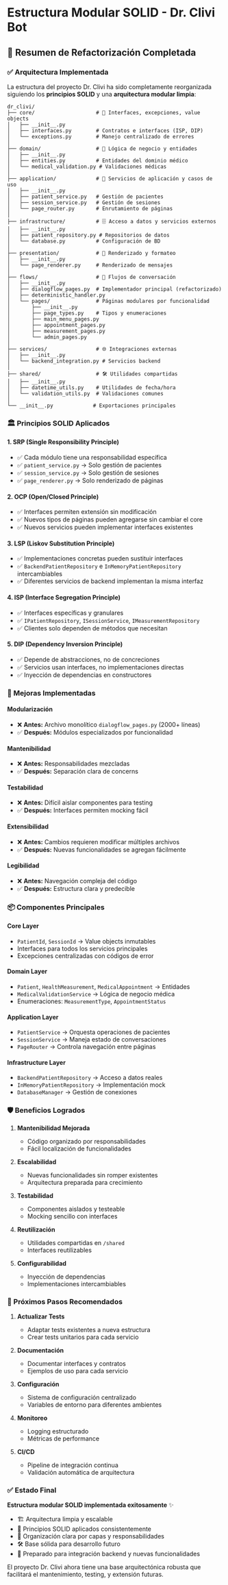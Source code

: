 # Estructura Modular SOLID - Dr. Clivi Bot

## 🎯 Resumen de Refactorización Completada

### ✅ Arquitectura Implementada

La estructura del proyecto Dr. Clivi ha sido completamente reorganizada siguiendo los **principios SOLID** y una **arquitectura modular limpia**:

```
dr_clivi/
├── core/                    # 🔧 Interfaces, excepciones, value objects
│   ├── __init__.py
│   ├── interfaces.py        # Contratos e interfaces (ISP, DIP)
│   └── exceptions.py        # Manejo centralizado de errores
│
├── domain/                  # 🏥 Lógica de negocio y entidades
│   ├── __init__.py
│   ├── entities.py          # Entidades del dominio médico
│   └── medical_validation.py # Validaciones médicas
│
├── application/             # 🔄 Servicios de aplicación y casos de uso
│   ├── __init__.py
│   ├── patient_service.py   # Gestión de pacientes
│   ├── session_service.py   # Gestión de sesiones
│   └── page_router.py       # Enrutamiento de páginas
│
├── infrastructure/          # 🗄️ Acceso a datos y servicios externos
│   ├── __init__.py
│   ├── patient_repository.py # Repositorios de datos
│   └── database.py          # Configuración de BD
│
├── presentation/            # 🎨 Renderizado y formateo
│   ├── __init__.py
│   └── page_renderer.py     # Renderizado de mensajes
│
├── flows/                   # 💬 Flujos de conversación
│   ├── __init__.py
│   ├── dialogflow_pages.py  # Implementador principal (refactorizado)
│   ├── deterministic_handler.py
│   └── pages/               # Páginas modulares por funcionalidad
│       ├── __init__.py
│       ├── page_types.py    # Tipos y enumeraciones
│       ├── main_menu_pages.py
│       ├── appointment_pages.py
│       ├── measurement_pages.py
│       └── admin_pages.py
│
├── services/                # 🌐 Integraciones externas
│   ├── __init__.py
│   └── backend_integration.py # Servicios backend
│
├── shared/                  # 🛠️ Utilidades compartidas
│   ├── __init__.py
│   ├── datetime_utils.py    # Utilidades de fecha/hora
│   └── validation_utils.py  # Validaciones comunes
│
└── __init__.py             # Exportaciones principales
```

### 🏛️ Principios SOLID Aplicados

#### 1. **SRP (Single Responsibility Principle)**
- ✅ Cada módulo tiene una responsabilidad específica
- ✅ `patient_service.py` → Solo gestión de pacientes
- ✅ `session_service.py` → Solo gestión de sesiones
- ✅ `page_renderer.py` → Solo renderizado de páginas

#### 2. **OCP (Open/Closed Principle)**
- ✅ Interfaces permiten extensión sin modificación
- ✅ Nuevos tipos de páginas pueden agregarse sin cambiar el core
- ✅ Nuevos servicios pueden implementar interfaces existentes

#### 3. **LSP (Liskov Substitution Principle)**
- ✅ Implementaciones concretas pueden sustituir interfaces
- ✅ `BackendPatientRepository` e `InMemoryPatientRepository` intercambiables
- ✅ Diferentes servicios de backend implementan la misma interfaz

#### 4. **ISP (Interface Segregation Principle)**
- ✅ Interfaces específicas y granulares
- ✅ `IPatientRepository`, `ISessionService`, `IMeasurementRepository`
- ✅ Clientes solo dependen de métodos que necesitan

#### 5. **DIP (Dependency Inversion Principle)**
- ✅ Depende de abstracciones, no de concreciones
- ✅ Servicios usan interfaces, no implementaciones directas
- ✅ Inyección de dependencias en constructores

### 🔧 Mejoras Implementadas

#### **Modularización**
- ❌ **Antes:** Archivo monolítico `dialogflow_pages.py` (2000+ líneas)
- ✅ **Después:** Módulos especializados por funcionalidad

#### **Mantenibilidad**
- ❌ **Antes:** Responsabilidades mezcladas
- ✅ **Después:** Separación clara de concerns

#### **Testabilidad**
- ❌ **Antes:** Difícil aislar componentes para testing
- ✅ **Después:** Interfaces permiten mocking fácil

#### **Extensibilidad**
- ❌ **Antes:** Cambios requieren modificar múltiples archivos
- ✅ **Después:** Nuevas funcionalidades se agregan fácilmente

#### **Legibilidad**
- ❌ **Antes:** Navegación compleja del código
- ✅ **Después:** Estructura clara y predecible

### 📦 Componentes Principales

#### **Core Layer**
- `PatientId`, `SessionId` → Value objects inmutables
- Interfaces para todos los servicios principales
- Excepciones centralizadas con códigos de error

#### **Domain Layer**
- `Patient`, `HealthMeasurement`, `MedicalAppointment` → Entidades
- `MedicalValidationService` → Lógica de negocio médica
- Enumeraciones: `MeasurementType`, `AppointmentStatus`

#### **Application Layer**
- `PatientService` → Orquesta operaciones de pacientes
- `SessionService` → Maneja estado de conversaciones
- `PageRouter` → Controla navegación entre páginas

#### **Infrastructure Layer**
- `BackendPatientRepository` → Acceso a datos reales
- `InMemoryPatientRepository` → Implementación mock
- `DatabaseManager` → Gestión de conexiones

### 🛡️ Beneficios Logrados

1. **Mantenibilidad Mejorada**
   - Código organizado por responsabilidades
   - Fácil localización de funcionalidades

2. **Escalabilidad**
   - Nuevas funcionalidades sin romper existentes
   - Arquitectura preparada para crecimiento

3. **Testabilidad**
   - Componentes aislados y testeable
   - Mocking sencillo con interfaces

4. **Reutilización**
   - Utilidades compartidas en `/shared`
   - Interfaces reutilizables

5. **Configurabilidad**
   - Inyección de dependencias
   - Implementaciones intercambiables

### 🚀 Próximos Pasos Recomendados

1. **Actualizar Tests**
   - Adaptar tests existentes a nueva estructura
   - Crear tests unitarios para cada servicio

2. **Documentación**
   - Documentar interfaces y contratos
   - Ejemplos de uso para cada servicio

3. **Configuración**
   - Sistema de configuración centralizado
   - Variables de entorno para diferentes ambientes

4. **Monitoreo**
   - Logging estructurado
   - Métricas de performance

5. **CI/CD**
   - Pipeline de integración continua
   - Validación automática de arquitectura

### ✅ Estado Final

**Estructura modular SOLID implementada exitosamente** ✨

- 🏗️ Arquitectura limpia y escalable
- 🔧 Principios SOLID aplicados consistentemente  
- 📁 Organización clara por capas y responsabilidades
- 🛠️ Base sólida para desarrollo futuro
- 🚀 Preparado para integración backend y nuevas funcionalidades

El proyecto Dr. Clivi ahora tiene una base arquitectónica robusta que facilitará el mantenimiento, testing, y extensión futuras.
